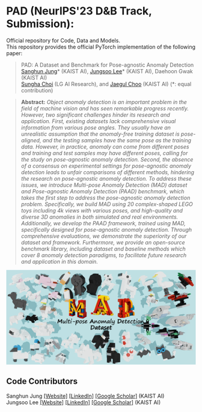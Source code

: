 # PAD (NeurlPS'23 D&B Track, Submission):   
Official repository for Code, Data and Models.   
This repository provides the official PyTorch implementation of the following paper:
> PAD: A Dataset and Benchmark for Pose-agnostic Anomaly Detection
> [Sanghun Jung](https://shjung13.github.io/)* (KAIST AI), [Jungsoo Lee](https://leebebeto.github.io/)* (KAIST AI), Daehoon Gwak (KAIST AI) <br>
> [Sungha Choi](https://www.linkedin.com/in/sungha-choi-1130185a/) (LG AI Research), and [Jaegul Choo](https://sites.google.com/site/jaegulchoo/) (KAIST AI) (*: equal contribution)<br>

> **Abstract:** 
*Object anomaly detection is an important problem in the field of machine vision and has seen remarkable progress recently. However, two significant challenges hinder its research and application. First, existing datasets lack comprehensive visual information from various pose angles. They usually have an unrealistic assumption that the anomaly-free training dataset is pose-aligned, and the testing samples have the same pose as the training data. However, in practice, anomaly can come from different poses and training and test samples may have different poses, calling for the study on pose-agnostic anomaly detection. Second, the absence of a consensus on experimental settings for pose-agnostic anomaly detection leads to unfair comparisons of different methods, hindering the research on pose-agnostic anomaly detection. To address these issues, we introduce Multi-pose Anomaly Detection (MAD) dataset and Pose-agnostic Anomaly Detection (PAAD) benchmark, which takes the first step to address the pose-agnostic anomaly detection problem. Specifically, we build MAD using 20 complex-shaped LEGO toys including 4k views with various poses, and high-quality and diverse 3D anomalies in both simulated and real environments. Additionally, we develop the PAAD framework, trained using MAD, specifically designed for pose-agnostic anomaly detection. Through comprehensive evaluations, we demonstrate the superiority of our dataset and framework. Furthermore, we provide an open-source benchmark library, including dataset and baseline methods which cover 8 anomaly detection paradigms, to facilitate future research and application in this domain.*<br>

<p align="center">
  <img src="assets/teaser(a).png" />
</p>

## Code Contributors
Sanghun Jung [[Website]](https://shjung13.github.io/) [[LinkedIn]](https://www.linkedin.com/in/sanghun-jung-b17a4b1b8/) [[Google Scholar]](https://scholar.google.com/citations?user=e7X7O8gAAAAJ&hl=en) (KAIST AI) <br>
Jungsoo Lee [[Website]](https://leebebeto.github.io/) [[LinkedIn]](https://www.linkedin.com/in/jungsoo-lee-52103a17a/) [[Google Scholar]](https://scholar.google.com/citations?user=qSGLUDQAAAAJ&hl=ko) (KAIST AI)

